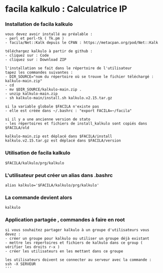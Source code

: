 # facila kalkulo : Calculatrice IP
### Installation de facila kalkulo
```
vous devez avoir installé au préalable :
- perl et perl-tk ( Tk.pm )
- facila/Net::Kalk depuis le CPAN : https://metacpan.org/pod/Net::Kalk

téléchargez kalkulo à partir de github :
- cliquez sur : Code
- cliquez sur : Download ZIP

l'installation se fait dans le répertoire de l'utilisateur
tapez les commandes suivantes :
- DIR_SOURCE="nom du répertoire où se trouve le fichier téléchargé : kalkulo-main.zip"
- cd
- mv $DIR_SOURCE/kalkulo-main.zip .
- unzip kalkulo-main.zip
- sh kalkulo-main/install.sh kalkulo.v2.15.tar.gz

si la variable globale $FACILA n'existe pas
- elle est créée dans ~/.bashrc : "export FACILA=~/facila"

si il y a une ancienne version de stato
- les répertoires et fichiers de install_kalkulo sont copiés dans $FACILA/old

kalkulo-main.zip est déplacé dans $FACILA/install
kalkulo.v2.15.tar.gz est déplacé dans $FACILA/version
```
### Utilisation de facila kalkulo
```
$FACILA/kalkulo/prg/kalkulo
```
### L'utilisateur peut créer un alias dans .bashrc
```
alias kalkulo='$FACILA/kalkulo/prg/kalkulo'
```
### La commande devient alors
```
kalkulo
```
### Application partagée , commandes à faire en root
```
si vous souhaitez partager kalkulo à un groupe d'utilisateurs vous devez :
- créer un groupe pour kalkulo ou utiliser un groupe déjà existant
- mettre les répertoires et fichiers de kalkulo dans ce group ( vérifier les droits r-x )
- créer les utilisateurs en les mettant dans ce groupe

les utilisateurs doivent se connecter au serveur avec la commande : ssh -X SERVEUR
'''
